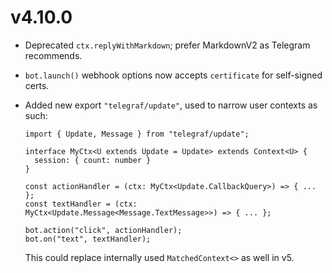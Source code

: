 # v4.10.0

* Deprecated `ctx.replyWithMarkdown`; prefer MarkdownV2 as Telegram recommends.
* `bot.launch()` webhook options now accepts `certificate` for self-signed certs.
* Added new export `"telegraf/update"`, used to narrow user contexts as such:

  ```TS
  import { Update, Message } from "telegraf/update";

  interface MyCtx<U extends Update = Update> extends Context<U> {
    session: { count: number }
  }

  const actionHandler = (ctx: MyCtx<Update.CallbackQuery>) => { ... };
  const textHandler = (ctx: MyCtx<Update.Message<Message.TextMessage>>) => { ... };

  bot.action("click", actionHandler);
  bot.on("text", textHandler);
  ```

  This could replace internally used `MatchedContext<>` as well in v5.
